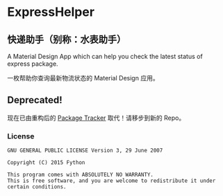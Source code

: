 # ExpressHelper
## 快递助手（别称：水表助手）

A Material Design App which can help you check the latest status of express package.

一枚帮助你查询最新物流状态的 Material Design 应用。

## Deprecated!

现在已由重构后的 [Package Tracker](https://github.com/fython/PackageTracker) 取代！请移步到新的 Repo。

### License

```
GNU GENERAL PUBLIC LICENSE Version 3, 29 June 2007

Copyright (C) 2015 Fython

This program comes with ABSOLUTELY NO WARRANTY.
This is free software, and you are welcome to redistribute it under certain conditions.
```
